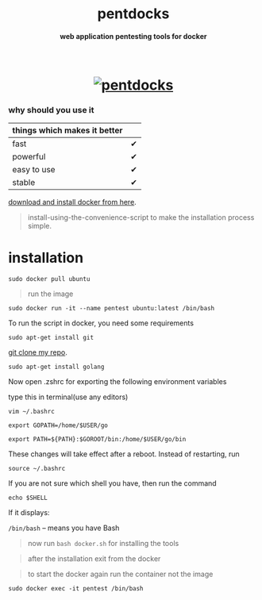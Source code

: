 <h1 align="center">pentdocks</h1>
<h4 align="center">web application pentesting tools for docker</h4>

<h1 align="center">
  <br>
  <a href="https://github.com/diwusec/pentdocks"><img src="https://img.wonderhowto.com/img/86/00/63617929688035/0/create-reusable-burner-os-with-docker-part-2-customizing-our-hacking-container.1280x600.jpg" alt="pentdocks"></a>
  <br>
</h1>

### why should you use it


|                  things which makes it better              |   |
|------------------------------------------------------------|---|
| fast                                                       | ✔ |
| powerful                                                   | ✔ |
| easy to use                                                | ✔ |
| stable                                                     | ✔ |

[download and install docker from here](https://docs.docker.com/engine/install/ubuntu/#install-using-the-convenience-script).
> install-using-the-convenience-script to make the installation process simple.

# installation

```
sudo docker pull ubuntu
```

> run the image

```
sudo docker run -it --name pentest ubuntu:latest /bin/bash
```

To run the script in docker, you need some requirements

```
sudo apt-get install git
```

[git clone my repo](https://github.com/diwusec/pentdocks.git).

```
sudo apt-get install golang
```

Now open .zshrc for exporting the following environment variables
 
type this in terminal(use any editors)

`vim ~/.bashrc`
```
export GOPATH=/home/$USER/go
```
```
export PATH=${PATH}:$GOROOT/bin:/home/$USER/go/bin
```

These changes will take effect after a reboot. Instead of restarting, run

`source ~/.bashrc`

If you are not sure which shell you have, then run the command

`echo $SHELL`

If it displays: 

`/bin/bash` – means you have Bash

> now run `bash docker.sh` for installing the tools

> after the installation exit from the docker

> to start the docker again run the container not the image

```
sudo docker exec -it pentest /bin/bash
```
